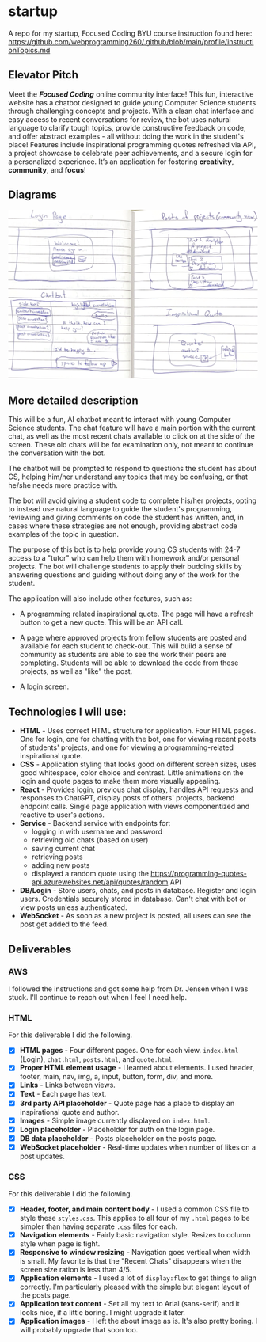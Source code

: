 # startup
A repo for my startup, Focused Coding
BYU course instruction found here: https://github.com/webprogramming260/.github/blob/main/profile/instructionTopics.md

## Elevator Pitch
Meet the ***Focused Coding*** online community interface! This fun, interactive website has a chatbot designed to guide young Computer Science students through challenging concepts and projects. With a clean chat interface and easy access to recent conversations for review, the bot uses natural language to clarify tough topics, provide constructive feedback on code, and offer abstract examples - all without doing the work in the student's place! Features include inspirational programming quotes refreshed via API, a project showcase to celebrate peer achievements, and a secure login for a personalized experience. It’s an application for fostering **creativity**, **community**, and **focus**!

## Diagrams
![Image of website design](images/startup-design.png)

## More detailed description

This will be a fun, AI chatbot meant to interact with young Computer Science students. The chat feature will have a main portion with the current chat, as well as the most recent chats available to click on at the side of the screen. These old chats will be for examination only, not meant to continue the conversation with the bot.

The chatbot will be prompted to respond to questions the student has about CS, helping him/her understand any topics that may be confusing, or that he/she needs more practice with.

The bot will avoid giving a student code to complete his/her projects, opting to instead use natural language to guide the student's programming, reviewing and giving comments on code the student has written, and, in cases where these strategies are not enough, providing abstract code examples of the topic in question.

The purpose of this bot is to help provide young CS students with 24-7 access to a "tutor" who can help them with homework and/or personal projects. The bot will challenge students to apply their budding skills by answering questions and guiding without doing any of the work for the student.

The application will also include other features, such as:

- A programming related inspirational quote. The page will have a refresh button to get a new quote. This will be an API call.

- A page where approved projects from fellow students are posted and available for each student to check-out. This will build a sense of community as students are able to see the work their peers are completing. Students will be able to download the code from these projects, as well as "like" the post.

- A login screen.


## Technologies I will use:
- **HTML** - Uses correct HTML structure for application. Four HTML pages. One for login, one for chatting with the bot, one for viewing recent posts of students' projects, and one for viewing a programming-related inspirational quote.
- **CSS** - Application styling that looks good on different screen sizes, uses good whitespace, color choice and contrast. Little animations on the login and quote pages to make them more visually appealing.
- **React** - Provides login, previous chat display, handles API requests and responses to ChatGPT, display posts of others' projects, backend endpoint calls. Single page application with views componentized and reactive to user's actions.
- **Service** - Backend service with endpoints for:
  - logging in with username and password
  - retrieving old chats (based on user)
  - saving current chat
  - retrieving posts
  - adding new posts
  - displayed a random quote using the https://programming-quotes-api.azurewebsites.net/api/quotes/random API
- **DB/Login** - Store users, chats, and posts in database. Register and login users. Credentials securely stored in database. Can't chat with bot or view posts unless authenticated.
- **WebSocket** - As soon as a new project is posted, all users can see the post get added to the feed.


## Deliverables

### AWS
I followed the instructions and got some help from Dr. Jensen when I was stuck. I'll continue to reach out when I feel I need help.

### HTML
For this deliverable I did the following.
- [x] **HTML pages** - Four different pages. One for each view. `index.html` (Login), `chat.html`, `posts.html`, and `quote.html`.
- [x] **Proper HTML element usage** - I learned about elements. I used header, footer, main, nav, img, a, input, button, form, div, and more.
- [x] **Links** - Links between views.
- [x] **Text** - Each page has text.
- [x] **3rd party API placeholder** - Quote page has a place to display an inspirational quote and author.
- [x] **Images** - Simple image currently displayed on `index.html`.
- [x] **Login placeholder** - Placeholder for auth on the login page.
- [x] **DB data placeholder** - Posts placeholder on the posts page.
- [x] **WebSocket placeholder** - Real-time updates when number of likes on a post updates.

### CSS
For this deliverable I did the following.
- [x] **Header, footer, and main content body** - I used a common CSS file to style these `styles.css`. This applies to all four of my `.html` pages to be simpler than having separate `.css` files for each.
- [x] **Navigation elements** - Fairly basic navigation style. Resizes to column style when page is tight.
- [x] **Responsive to window resizing** - Navigation goes vertical when width is small. My favorite is that the "Recent Chats" disappears when the screen size ration is less than 4/5.
- [x] **Application elements** - I used a lot of `display:flex` to get things to align correctly. I'm particularly pleased with the simple but elegant layout of the posts page.
- [x] **Application text content** - Set all my text to Arial (sans-serif) and it looks nice, if a little boring. I might upgrade it later.
- [x] **Application images** - I left the about image as is. It's also pretty boring. I will probably upgrade that soon too.